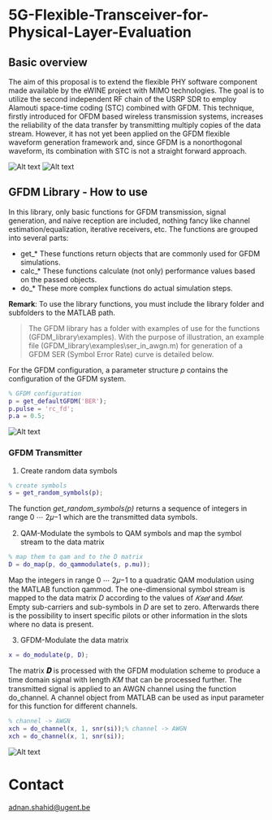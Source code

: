 # 5G-Flexible-Transceiver-for-Physical-Layer-Evaluation
## Basic overview
The aim of this proposal is to extend the flexible PHY software component made available
by the eWINE project with MIMO technologies. The goal is to utilize the second independent RF
chain of the USRP SDR to employ Alamouti space-time coding (STC) combined with GFDM. This
technique, firstly introduced for OFDM based wireless transmission systems, increases the reliability
of the data transfer by transmitting multiply copies of the data stream. However, it has not yet been
applied on the GFDM flexible waveform generation framework and, since GFDM is a nonorthogonal
waveform, its combination with STC is not a straight forward approach.

![Alt text](https://user-images.githubusercontent.com/24733570/31706074-fdd27832-b3e7-11e7-9ffe-a791747338fd.png)
![Alt text](https://user-images.githubusercontent.com/24733570/31706190-5ff0c38e-b3e8-11e7-9b8b-54a9972795fe.png)
## GFDM Library - How to use 
In this library, only basic functions for GFDM transmission, signal generation, and naive reception are included, nothing fancy like channel estimation/equalization, iterative receivers, etc.
The functions are grouped into several parts:

* get_* These functions return objects that are commonly used for GFDM simulations.
* calc_* These functions calculate (not only) performance values based on the passed objects.
* do_* These more complex functions do actual simulation steps.

**Remark**: To use the library functions, you must include the library folder and subfolders to the MATLAB path.

> The GFDM library has a folder with examples of use for the functions (GFDM_library\examples). With the purpose of illustration, an example file (GFDM_library\examples\ser_in_awgn.m) for generation of a GFDM SER (Symbol Error Rate) curve is detailed below.

For the GFDM configuration, a parameter structure *p* contains the configuration of the GFDM system.
```MATLAB
% GFDM configuration
p = get_defaultGFDM('BER');
p.pulse = 'rc_fd';
p.a = 0.5;
```
![Alt text](https://user-images.githubusercontent.com/24733570/31707265-05a7e4ee-b3ec-11e7-9a22-01efc1c45e0b.png)
### GFDM Transmitter
1. Create random data symbols
```MATLAB
% create symbols
s = get_random_symbols(p);
```
The function *get_random_symbols(p)* returns a sequence of integers in range 0 ⋯ 2𝜇−1 which are the transmitted data symbols.

2. QAM-Modulate the symbols to QAM symbols and map the symbol stream to the data matrix
```MATLAB 
% map them to qam and to the D matrix
D = do_map(p, do_qammodulate(s, p.mu));
```
Map the integers in range 0 ⋯ 2𝜇−1 to a quadratic QAM modulation using the MATLAB function qammod. The one-dimensional symbol stream is mapped to the data matrix *D* according to the values of *𝐾𝑠𝑒𝑡* and *𝑀𝑠𝑒𝑡*. Empty sub-carriers and sub-symbols in *D* are set to zero. Afterwards there is the possibility to insert specific pilots or other information in the slots where no data is present.

3. GFDM-Modulate the data matrix
```MATLAB
x = do_modulate(p, D);
```
The matrix **𝑫** is processed with the GFDM modulation scheme to produce a time domain signal with length 𝐾𝑀 that can be processed further.
The transmitted signal is applied to an AWGN channel using the function do_channel. A channel object from MATLAB can be used as input parameter for this function for different channels.
```MATLAB
% channel -> AWGN
xch = do_channel(x, 1, snr(si));% channel -> AWGN
xch = do_channel(x, 1, snr(si));
```
![Alt text](https://user-images.githubusercontent.com/24733570/31707991-1a24ffc2-b3ee-11e7-8d7c-9d213a6fcc0b.jpg)

# Contact
adnan.shahid@ugent.be
